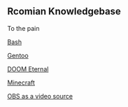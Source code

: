 ## Rcomian Knowledgebase

To the pain

[Bash](gentoo/bash.md)

[Gentoo](gentoo/index.md)

[DOOM Eternal](gentoo/doom.md)

[Minecraft](gentoo/minecraft.md)

[OBS as a video source](gentoo/obs-loopback.md)

<!-- [Nihilism](nihilism/index.md) -->
